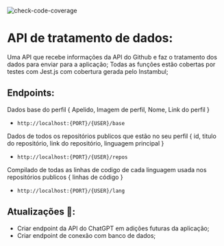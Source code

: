 ![check-code-coverage](https://img.shields.io/badge/code--coverage-92.59%-brightgreen)

# API de tratamento de dados:

Uma API que recebe informações da API do Github e faz o tratamento dos dados para enviar para a aplicação;
Todas as funções estão cobertas por testes com Jest.js com cobertura gerada pelo Instambul;

## Endpoints:

Dados base do perfil
{
    Apelido,
    Imagem de perfil,
    Nome,
    Link do perfil
}

- `http://localhost:{PORT}/{USER}/base`

Dados de todos os repositórios publicos que estão no seu perfil
{
    id,
    titulo do repositório,
    link do repositório,
    linguagem principal
} 

- `http://localhost:{PORT}/{USER}/repos`

Compilado de todas as linhas de codigo de cada linguagem usada nos repositórios publicos
{
    linhas de código
}

- `http://localhost:{PORT}/{USER}/lang`
 
## Atualizações 🎉:

- Criar endpoint da API do ChatGPT em adições futuras da aplicação;
- Criar endpoint de conexão com banco de dados;